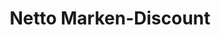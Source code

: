 ---
title: "Netto Marken-Discount"
url: /wuppertal/netto-marken-discount-carnaper-strasse/
shop: Supermarkt
---